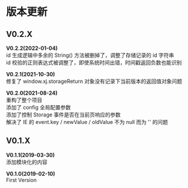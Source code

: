 <!-- --------------------------------------------------------------------------------------- -->
# 版本更新



<!-- --------------------------------------------------------------------------------------- -->
## V0.2.X

**V0.2.2(2022-01-04)**  
id 生成逻辑中多余的 String() 方法被删掉了，调整了存储记录的 id 字符串  
id 校验的正则表达式被调整了，即使系统时间出错，时间戳返回负数也能识别  

**V0.2.1(2021-10-30)**  
修复了 window.xj.storageReturn 对象没有记录下当前版本的返回值对象问题  

**V0.2.0(2021-08-24)**  
重构了整个项目  
添加了 config 全局配置参数  
添加了控制 Storage 事件是否在当前页响应的参数  
解决了 IE 的 event.key / newValue / oldValue 不为 null 而为 '' 的问题  



<!-- --------------------------------------------------------------------------------------- -->
## V0.1.X

**V0.1.1(2019-03-30)**  
添加模块化的内容  

**V0.1.0(2019-02-10)**  
First Version  


